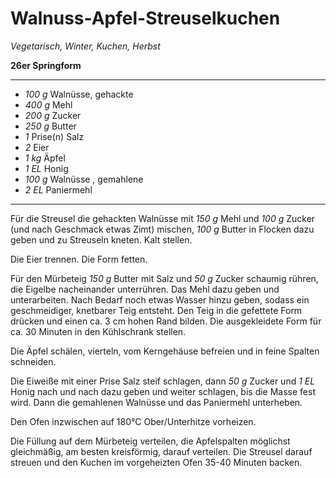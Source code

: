 # Walnuss-Apfel-Streuselkuchen

*Vegetarisch, Winter, Kuchen, Herbst*

**26er Springform**

---

- *100 g* Walnüsse, gehackte
- *400 g* Mehl
- *200 g* Zucker
- *250 g* Butter
- *1* Prise(n) Salz
- *2*  Eier
- *1 kg* Äpfel
- *1 EL* Honig
- *100 g* Walnüsse , gemahlene
- *2 EL* Paniermehl

---

Für die Streusel die gehackten Walnüsse mit *150 g* Mehl und *100 g* Zucker (und nach Geschmack etwas Zimt) mischen,
*100 g* Butter in Flocken dazu geben und zu Streuseln kneten. Kalt stellen.

Die Eier trennen. Die Form fetten.

Für den Mürbeteig *150 g* Butter mit Salz und *50 g* Zucker schaumig rühren, die Eigelbe nacheinander unterrühren. Das
Mehl dazu geben und unterarbeiten. Nach Bedarf noch etwas Wasser hinzu geben, sodass ein geschmeidiger, knetbarer Teig
entsteht. Den Teig in die gefettete Form drücken und einen ca. 3 cm hohen Rand bilden. Die ausgekleidete Form für ca.
30 Minuten in den Kühlschrank stellen.

Die Äpfel schälen, vierteln, vom Kerngehäuse befreien und in feine Spalten schneiden.

Die Eiweiße mit einer Prise Salz steif schlagen, dann *50 g* Zucker und *1 EL* Honig nach und nach dazu geben und weiter
schlagen, bis die Masse fest wird. Dann die gemahlenen Walnüsse und das Paniermehl unterheben.

Den Ofen inzwischen auf 180°C Ober/Unterhitze vorheizen.

Die Füllung auf dem Mürbeteig verteilen, die Apfelspalten möglichst gleichmäßig, am besten kreisförmig, darauf
verteilen. Die Streusel darauf streuen und den Kuchen im vorgeheizten Ofen 35-40 Minuten backen.
